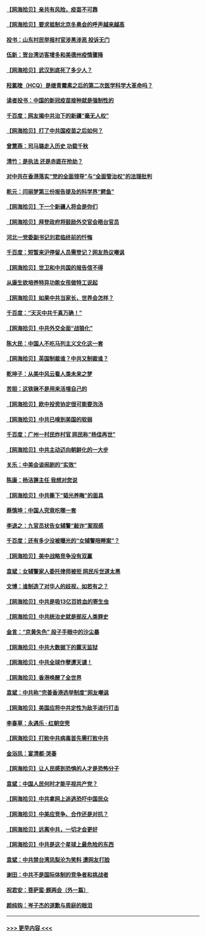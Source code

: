#### [【网海拾贝】亲共有风险，疫苗不可靠](../pages/nsc993/n12872224.md?t=04121052) 
#### [【网海拾贝】要求抵制北京冬奥会的呼声越来越高](../pages/nsc993/n12868962.md?t=04121052) 
#### [投书：山东村民举报村官涉黑涉恶 投诉无门](../pages/nsc993/n12869726.md?t=04121052) 
#### [伍新：贺台湾访客增多和美德州疫情骤降](../pages/nsc993/n12865651.md?t=04121052) 
#### [【网海拾贝】武汉到底死了多少人？](../pages/nsc993/n12863707.md?t=04121052) 
#### [羟氯喹（HCQ）是继青霉素之后的第二次医学科学大革命吗？](../pages/nsc993/n12638564.md?t=04121052) 
#### [读者投书：中国的新冠疫苗接种就是强制性的](../pages/nsc993/n12859932.md?t=04121052) 
#### [千百度：网友揭中共治下的新疆“毫无人权”](../pages/nsc993/n12858385.md?t=04121052) 
#### [【网海拾贝】打了中共国疫苗之后如何？](../pages/nsc993/n12857866.md?t=04121052) 
#### [曾慧燕：司马璐走入历史 功载千秋](../pages/nsc993/n12856996.md?t=04121052) 
#### [清竹：是执法 还是赤匪在抢劫？](../pages/nsc993/n12856952.md?t=04121052) 
#### [对中共在香港落实“党的全面领导”与“全面管治权”的法理批判](../pages/nsc993/n12856929.md?t=04121052) 
#### [乾元：闫丽梦第三份报告提及的科学界“鳄鱼”](../pages/nsc993/n12855985.md?t=04121052) 
#### [【网海拾贝】下一个新疆人将会是你们](../pages/nsc993/n12855864.md?t=04121052) 
#### [【网海拾贝】拜登政府将鼓励外交官会晤台官员](../pages/nsc993/n12853615.md?t=04121052) 
#### [河北一党委副书记刘君临终前的忏悔](../pages/nsc993/n12849420.md?t=04121052) 
#### [千百度：短暂来沪停留人员需登记？网友热议嘲讽](../pages/nsc993/n12853497.md?t=04121052) 
#### [【网海拾贝】世卫和中共国的报告信不得](../pages/nsc993/n12850902.md?t=04121052) 
#### [从康生欲培养特异功能女孩做特工说起](../pages/nsc993/n12849289.md?t=04121052) 
#### [【网海拾贝】如果中共当家长，世界会怎样？](../pages/nsc993/n12848436.md?t=04121052) 
#### [千百度：“天灭中共千真万确！”](../pages/nsc993/n12845659.md?t=04121052) 
#### [【网海拾贝】中共外交全面“战狼化”](../pages/nsc993/n12845607.md?t=04121052) 
#### [陈大民：中国人不吃马列主义文化这一套](../pages/nsc993/n12842496.md?t=04121052) 
#### [【网海拾贝】英国制裁谁？中共又制裁谁？](../pages/nsc993/n12840909.md?t=04121052) 
#### [乾坤子：从美中风云看人类未来之梦](../pages/nsc993/n12840590.md?t=04121052) 
#### [苦胆：这铁锹不是用来活埋自己的](../pages/nsc993/n12839512.md?t=04121052) 
#### [【网海拾贝】欧中投资协定很可能要泡汤](../pages/nsc993/n12835122.md?t=04121052) 
#### [【网海拾贝】中共已嗅到美国的软弱](../pages/nsc993/n12832411.md?t=04121052) 
#### [千百度：广州一村民炸村官 网民称“杨佳再世”](../pages/nsc993/n12832380.md?t=04121052) 
#### [【网海拾贝】中共主动迈向朝鲜化的一大步](../pages/nsc993/n12829887.md?t=04121052) 
#### [关乐：中美会谈闹剧的“实效”](../pages/nsc993/n12826698.md?t=04121052) 
#### [陈康：杨洁篪主任  我想对您说](../pages/nsc993/n12826609.md?t=04121052) 
#### [【网海拾贝】中共撕下“韬光养晦”的面具](../pages/nsc993/n12826459.md?t=04121052) 
#### [蔡慎坤：中国人究竟吃哪一套](../pages/nsc993/n12826010.md?t=04121052) 
#### [李退之：九官员状告女辅警“敲诈”案观感](../pages/nsc993/n12823984.md?t=04121052) 
#### [千百度：还有多少没被曝光的“女辅警陪睡案”？](../pages/nsc993/n12822136.md?t=04121052) 
#### [【网海拾贝】美中战略竞争没有双赢](../pages/nsc993/n12822105.md?t=04121052) 
#### [袁斌：女辅警家人委托律师被拒 网民斥世道太黑](../pages/nsc993/n12822004.md?t=04121052) 
#### [文博：谁制造了对华人的歧视，如若有之？](../pages/nsc993/n12821635.md?t=04121052) 
#### [【网海拾贝】中共是吸13亿百姓血的寄生虫](../pages/nsc993/n12819191.md?t=04121052) 
#### [【网海拾贝】中共统治史就是部反人类罪史](../pages/nsc993/n12816738.md?t=04121052) 
#### [金言：“京黄失色” 段子手眼中的沙尘暴](../pages/nsc993/n12815700.md?t=04121052) 
#### [【网海拾贝】中共大数据下的露天监狱](../pages/nsc993/n12811075.md?t=04121052) 
#### [【网海拾贝】中共全球作孽遭天谴！](../pages/nsc993/n12810258.md?t=04121052) 
#### [【网海拾贝】香港唤醒了全世界](../pages/nsc993/n12809100.md?t=04121052) 
#### [袁斌：中共称“完善香港选举制度”网友嘲讽](../pages/nsc993/n12808994.md?t=04121052) 
#### [【网海拾贝】美国应将中共定性为敌手进行打击](../pages/nsc993/n12806870.md?t=04121052) 
#### [李春草：永遇乐 · 红朝空壳](../pages/nsc993/n12805365.md?t=04121052) 
#### [【网海拾贝】打败中共病毒首先需打败中共](../pages/nsc993/n12803930.md?t=04121052) 
#### [金浴凤：宴清都‧哭春](../pages/nsc993/n12801601.md?t=04121052) 
#### [【网海拾贝】让人民感到恐惧的人才是恐怖分子](../pages/nsc993/n12799347.md?t=04121052) 
#### [袁斌：中国人民何时才能平视共产党？](../pages/nsc993/n12799306.md?t=04121052) 
#### [【网海拾贝】中共拿网上追逃恐吓中国民众](../pages/nsc993/n12796905.md?t=04121052) 
#### [【网海拾贝】中美应竞争、合作还是对抗？](../pages/nsc993/n12794675.md?t=04121052) 
#### [【网海拾贝】远离中共，一切才会更好](../pages/nsc993/n12793572.md?t=04121052) 
#### [【网海拾贝】中共是这个星球上最危险的东西](../pages/nsc993/n12791400.md?t=04121052) 
#### [袁斌：中共禁台湾凤梨沦为笑料 遭网友打脸](../pages/nsc993/n12791335.md?t=04121052) 
#### [谢田：中共不是国际体制的竞争者和挑战者](../pages/nsc993/n12791212.md?t=04121052) 
#### [祝君安：菩萨蛮·题两会（外一篇）](../pages/nsc993/n12786801.md?t=04121052) 
#### [颜纯钩：岑子杰的道歉与周庭的眼泪](../pages/nsc993/n12786775.md?t=04121052) 

----
#### [ >>> 更早内容 <<< ](../indexes/nsc993-earlier.md)
